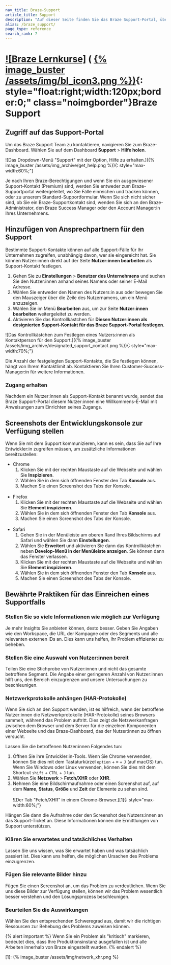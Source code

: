 ```yaml
---
nav_title: Braze-Support
article_title: Support
description: "Auf dieser Seite finden Sie das Braze Support-Portal, über das Sie Feedback zu den Produkten von Braze abgeben können. Diese Seite ist nur für Braze Kund:innen zugänglich."
alias: /braze_support/
page_type: reference
search_rank: 7
---
```


# [![Braze Lernkurse]](https://learning.braze.com/the-braze-support-portal/) ( [{% image_buster /assets/img/bl_icon3.png %})](https://learning.braze.com/the-braze-support-portal/){: style="float:right;width:120px;border:0;" class="noimgborder"}Braze Support

## Zugriff auf das Support-Portal

Um das Braze Support Team zu kontaktieren, navigieren Sie zum Braze-Dashboard. Wählen Sie auf dem Dashboard **Support** > **Hilfe holen**.

![Das Dropdown-Menü "Support" mit der Option, Hilfe zu erhalten.]({% image_buster /assets/img_archive/get_help.png %}){: style="max-width:60%;"}

Je nach Ihren Braze-Berechtigungen und wenn Sie ein ausgewiesener Support-Kontakt (Premium) sind, werden Sie entweder zum Braze-Supportportal weitergeleitet, wo Sie Fälle einreichen und tracken können, oder zu unserem Standard-Supportformular. Wenn Sie sich nicht sicher sind, ob Sie ein Braze-Supportkontakt sind, wenden Sie sich an den Braze-Administrator, den Braze Success Manager oder den Account Manager:in Ihres Unternehmens.

## Hinzufügen von Ansprechpartnern für den Support

Bestimmte Support-Kontakte können auf alle Support-Fälle für Ihr Unternehmen zugreifen, unabhängig davon, wer sie eingereicht hat. Sie können Nutzer:innen direkt auf der Seite **Nutzer:innen bearbeiten** als Support-Kontakt festlegen. 

1. Gehen Sie zu **Einstellungen** > **Benutzer des Unternehmens** und suchen Sie den Nutzer:innen anhand seines Namens oder seiner E-Mail Adresse.
2. Wählen Sie entweder den Namen des Nutzers:in aus oder bewegen Sie den Mauszeiger über die Zeile des Nutzernamens, um ein Menü anzuzeigen. 
3. Wählen Sie im Menü **Bearbeiten** aus, um zur Seite **Nutzer:innen bearbeiten** weitergeleitet zu werden.
4. Aktivieren Sie das Kontrollkästchen für **Diesen Nutzer:innen als designierten Support-Kontakt für das Braze Support-Portal festlegen**.

![Das Kontrollkästchen zum Festlegen eines Nutzers:innen als Kontaktperson für den Support.]({% image_buster /assets/img_archive/designated_support_contact.png %}){: style="max-width:70%;"}

Die Anzahl der festgelegten Support-Kontakte, die Sie festlegen können, hängt von Ihrem Kontaktlimit ab. Kontaktieren Sie Ihren Customer-Success-Manager:in für weitere Informationen.

### Zugang erhalten

Nachdem ein Nutzer:innen als Support-Kontakt benannt wurde, sendet das Braze Support-Portal diesem Nutzer:innen eine Willkommens-E-Mail mit Anweisungen zum Einrichten seines Zugangs.

## Screenshots der Entwicklungskonsole zur Verfügung stellen

Wenn Sie mit dem Support kommunizieren, kann es sein, dass Sie auf Ihre Entwickler:in zugreifen müssen, um zusätzliche Informationen bereitzustellen:
- Chrome
  1. Klicken Sie mit der rechten Maustaste auf die Webseite und wählen Sie **Inspizieren**.
  2. Wählen Sie in dem sich öffnenden Fenster den Tab **Konsole** aus.
  3. Machen Sie einen Screenshot des Tabs der Konsole.<br><br>
- Firefox
  1. Klicken Sie mit der rechten Maustaste auf die Webseite und wählen Sie **Element inspizieren**.
  2. Wählen Sie in dem sich öffnenden Fenster den Tab **Konsole** aus.
  3. Machen Sie einen Screenshot des Tabs der Konsole.<br><br>
- Safari
  1. Gehen Sie in der Menüleiste am oberen Rand Ihres Bildschirms auf Safari und wählen Sie dann **Einstellungen**.
  2. Wählen Sie **Erweitert** und aktivieren Sie dann das Kontrollkästchen neben **Develop-Menü in der Menüleiste anzeigen**. Sie können dann das Fenster verlassen.
  3. Klicken Sie mit der rechten Maustaste auf die Webseite und wählen Sie **Element inspizieren**.
  4. Wählen Sie in dem sich öffnenden Fenster den Tab **Konsole** aus.
  5. Machen Sie einen Screenshot des Tabs der Konsole.

## Bewährte Praktiken für das Einreichen eines Supportfalls

### Stellen Sie so viele Informationen wie möglich zur Verfügung

Je mehr Insights Sie anbieten können, desto besser. Geben Sie Angaben wie den Workspace, die URL der Kampagne oder des Segments und alle relevanten externen IDs an. Dies kann uns helfen, Ihr Problem effizienter zu beheben.

### Stellen Sie eine Auswahl von Nutzer:innen bereit

Teilen Sie eine Stichprobe von Nutzer:innen und nicht das gesamte betroffene Segment. Die Angabe einer geringeren Anzahl von Nutzer:innen hilft uns, den Bereich einzugrenzen und unsere Untersuchungen zu beschleunigen.

### Netzwerkprotokolle anhängen (HAR-Protokolle)

Wenn Sie sich an den Support wenden, ist es hilfreich, wenn der betroffene Nutzer:innen die Netzwerkprotokolle (HAR-Protokolle) seines Browsers sammelt, während das Problem auftritt. Dies zeigt die Netzwerkanfragen zwischen dem Browser und dem Server für die einzelnen Komponenten einer Webseite und das Braze-Dashboard, das der Nutzer:innen zu öffnen versucht.

Lassen Sie die betroffenen Nutzer:innen Folgendes tun:

1. Öffnen Sie ihre Entwickler:in-Tools. Wenn Sie Chrome verwenden, können Sie dies mit dem Tastaturkürzel `option` + `⌘` + `J` (auf macOS) tun. Wenn Sie Windows oder Linux verwenden, können Sie dies mit dem Shortcut `shift` + `CTRL` + `J` tun.
2. Wählen Sie **Netzwerk** > **Fetch/XHR** oder **XHR**.
3. Nehmen Sie eine Bildschirmaufnahme oder einen Screenshot auf, auf dem **Name**, **Status**, **Größe** und **Zeit** der Elemente zu sehen sind.<br><br>![Der Tab "Fetch/XHR" in einem Chrome-Browser.][1]{: style="max-width:60%;"}

Hängen Sie dann die Aufnahme oder den Screenshot des Nutzers:innen an das Support-Ticket an. Diese Informationen können die Ermittlungen von Support unterstützen.

### Klären Sie erwartetes und tatsächliches Verhalten

Lassen Sie uns wissen, was Sie erwartet haben und was tatsächlich passiert ist. Dies kann uns helfen, die möglichen Ursachen des Problems einzugrenzen.

### Fügen Sie relevante Bilder hinzu

Fügen Sie einen Screenshot an, um das Problem zu verdeutlichen. Wenn Sie uns diese Bilder zur Verfügung stellen, können wir das Problem wesentlich besser verstehen und den Lösungsprozess beschleunigen.

### Beurteilen Sie die Auswirkungen

Wählen Sie den entsprechenden Schweregrad aus, damit wir die richtigen Ressourcen zur Behebung des Problems zuweisen können. 

{% alert important %}
Wenn Sie ein Problem als "kritisch" markieren, bedeutet dies, dass Ihre Produktionsinstanz ausgefallen ist und alle Arbeiten innerhalb von Braze eingestellt wurden.
{% endalert %}

[1]: {% image_buster /assets/img/network_xhr.png %}